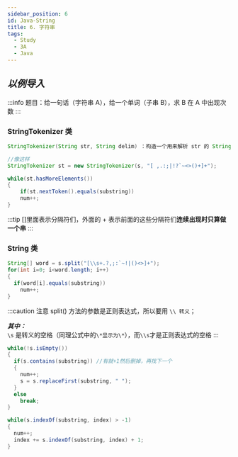 ```yaml
---
sidebar_position: 6
id: Java-String
title: 6. 字符串
tags:
  - Study
  - 3A
  - Java
---
```


## _以例导入_

:::info
题目：给一句话（字符串 A），给一个单词（子串 B），求 B 在 A 中出现次数
:::

### StringTokenizer 类

```java
StringTokenizer(String str, String delim) ：构造一个用来解析 str 的 StringTokenizer 对象，并提供一个指定的分隔符。

//像这样
StringTokenizer st = new StringTokenizer(s, "[ ,.:;|!?`~<>()+]+");

while(st.hasMoreElements())
{
	if(st.nextToken().equals(substring))
	num++;
}
```

:::tip
[]里面表示分隔符们，外面的 + 表示前面的这些分隔符们**连续出现时只算做一个串**
:::

### String 类

```java title="方法一：split()"
String[] word = s.split("[\\s+.?,;:`~!|()<>]+");
for(int i=0; i<word.length; i++)
{
  if(word[i].equals(substring))
    num++;
}
```

:::caution 注意
split() 方法的参数是正则表达式，所以要用 `\\ 转义`；

**_其中：_**  
`\s` 是转义的空格（同理公式中的`\*显示为\*`），而`\\s`才是正则表达式的空格
:::

```java title="方法二：使用contains判断子串存在后用replacefirst逐个排除"
while(!s.isEmpty())
{
  if(s.contains(substring)) //有就+1然后删掉，再找下一个
  {
    num++;
    s = s.replaceFirst(substring, " ");
  }
  else
    break;
}
```

```java title="方法三：使用indexOf检测子串出现位置后更新index以开始下一次检测："
while(s.indexOf(substring, index) > -1)
{
  num++;
  index += s.indexOf(substring, index) + 1;
}
```
